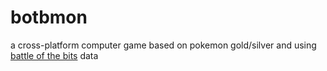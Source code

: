 botbmon
=======

a cross-platform computer game based on pokemon gold/silver and using
[battle of the bits](http://battleofthebits.org/") data
